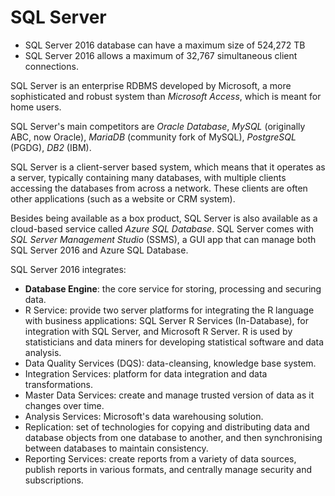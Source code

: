 # SQL Server

- SQL Server 2016 database can have a maximum size of 524,272 TB
- SQL Server 2016 allows a maximum of 32,767 simultaneous client connections.


SQL Server is an enterprise RDBMS developed by Microsoft, a more sophisticated and robust system than *Microsoft Access*, which is meant for home users.

SQL Server's main competitors are *Oracle Database*, *MySQL* (originally ABC, now Oracle), *MariaDB* (community fork of MySQL), *PostgreSQL* (PGDG), *DB2* (IBM).

SQL Server is a client-server based system, which means that it operates as a server, typically containing many databases, with multiple clients accessing the databases from across a network. These clients are often other applications (such as a website or CRM system).

Besides being available as a box product, SQL Server is also available as a cloud-based service called *Azure SQL Database*. SQL Server comes with *SQL Server Management Studio* (SSMS), a GUI app that can manage both SQL Server 2016 and Azure SQL Database.


SQL Server 2016 integrates:
* **Database Engine**: the core service for storing, processing and securing data.
* R Service: provide two server platforms for integrating the R language with business applications: SQL Server R Services (In-Database), for integration with SQL Server, and Microsoft R Server. R is used by statisticians and data miners for developing statistical software and data analysis.
* Data Quality Services (DQS): data-cleansing, knowledge base system.
* Integration Services: platform for data integration and data transformations.
* Master Data Services: create and manage trusted version of data as it changes over time.
* Analysis Services: Microsoft's data warehousing solution.
* Replication: set of technologies for copying and distributing data and database objects from one database to another, and then synchronising between databases to maintain consistency.
* Reporting Services: create reports from a variety of data sources, publish reports in various formats, and centrally manage security and subscriptions.


